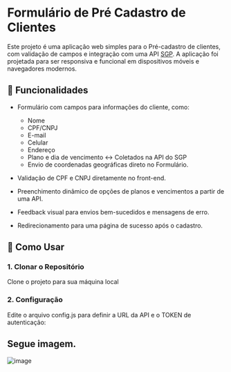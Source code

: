 # Formulário de Pré Cadastro de Clientes

Este projeto é uma aplicação web simples para o Pré-cadastro de clientes, com validação de campos e integração com uma API [SGP](https://www.tsmx.net.br/sgp/). A aplicação foi projetada para ser responsiva e funcional em dispositivos móveis e navegadores modernos.

## 🎯 Funcionalidades

- Formulário com campos para informações do cliente, como:
  - Nome
  - CPF/CNPJ
  - E-mail
  - Celular
  - Endereço
  - Plano e dia de vencimento <-> Coletados na API do SGP
  - Envio de coordenadas geográficas direto no Formulário.
    
- Validação de CPF e CNPJ diretamente no front-end.
- Preenchimento dinâmico de opções de planos e vencimentos a partir de uma API.
- Feedback visual para envios bem-sucedidos e mensagens de erro.
- Redirecionamento para uma página de sucesso após o cadastro.

## 🚀 Como Usar

### 1. Clonar o Repositório
Clone o projeto para sua máquina local

### 2. Configuração
Edite o arquivo config.js para definir a URL da API e o TOKEN de autenticação:

## Segue imagem.
![image](https://github.com/user-attachments/assets/2a3240cd-65b5-492c-a8aa-7127505f5c30)


